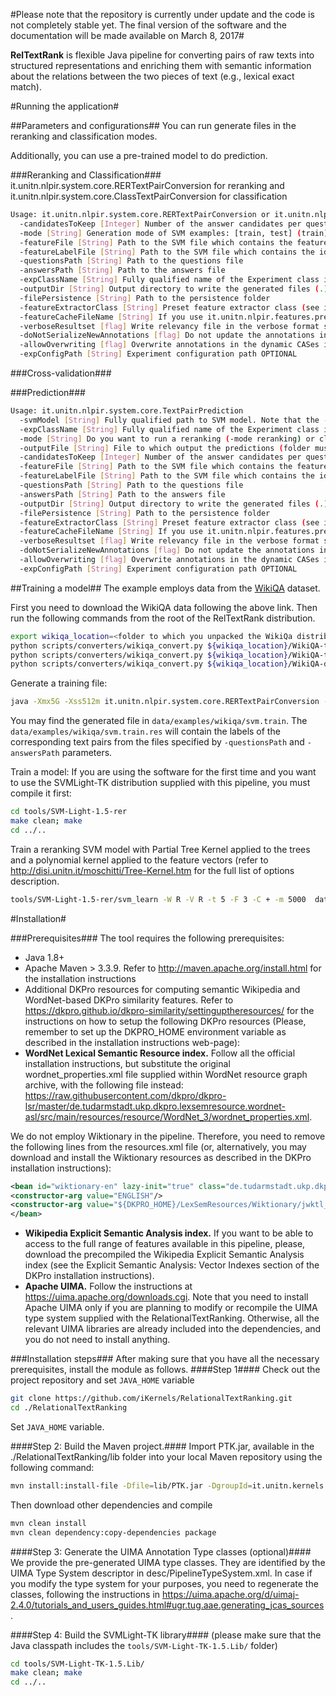 
#Please note that the repository is currently under update and the code is not completely stable yet. The final version of the software and the documentation will be made available on March 8, 2017#

**RelTextRank** is flexible Java pipeline for converting pairs of raw texts into structured representations and enriching them with semantic information about the relations between the two pieces of text (e.g., lexical exact match). 



#Running the application#


##Parameters and configurations##
You can run generate files in the reranking and classification modes.

Additionally, you can use a pre-trained model to do prediction.

###Reranking and Classification###
it.unitn.nlpir.system.core.RERTextPairConversion for reranking and it.unitn.nlpir.system.core.ClassTextPairConversion for classification

```bash
Usage: it.unitn.nlpir.system.core.RERTextPairConversion or it.unitn.nlpir.system.core.ClassTextPairConversion
  -candidatesToKeep [Integer] Number of the answer candidates per question to use for generating examples (15) OPTIONAL
  -mode [String] Generation mode of SVM examples: [train, test] (train) OPTIONAL
  -featureFile [String] Path to the SVM file which contains the feature vectors for the corpus OPTIONAL
  -featureLabelFile [String] Path to the SVM file which contains the ids of the examples with the feature vectors for the corpus OPTIONAL
  -questionsPath [String] Path to the questions file
  -answersPath [String] Path to the answers file
  -expClassName [String] Fully qualified name of the Experiment class instance
  -outputDir [String] Output directory to write the generated files (.)
  -filePersistence [String] Path to the persistence folder
  -featureExtractorClass [String] Preset feature extractor class (see it.unitn.nlpir.features.presets for options). If this parameter is not set, then the feature vector will be empty. OPTIONAL
  -featureCacheFileName [String] If you use it.unitn.nlpir.features.presets.FromFileVectorFeature, you must specify from where to read the features vectors. The feature vector file name is tabe-delimited and has three columns:(1) questionID; (2) answerID; (3) feature vector in SVMLight-TK format (<feature>:<value><blank><feature>:<value><blank>...<blank><feature>:<value>) OPTIONAL
  -verboseResultset [flag] Write relevancy file in the verbose format specified by the TREC submission guidelines
  -doNotSerializeNewAnnotations [flag] Do not update the annotations in the persisted files
  -allowOverwriting [flag] Overwrite annotations in the dynamic CASes in RAM when the pipeline is running without serializing the new annotation. False by default.
  -expConfigPath [String] Experiment configuration path OPTIONAL
```

###Cross-validation###

###Prediction###
```bash
Usage: it.unitn.nlpir.system.core.TextPairPrediction
  -svmModel [String] Fully qualified path to SVM model. Note that the -expClassName and -featureExtractorClass options must be exactly the same as those used when preparing the data for training this specific model
  -expClassName [String] Fully qualified name of the Experiment class instance
  -mode [String] Do you want to run a reranking (-mode reranking) or classification (-mode classification) model? (classification) OPTIONAL
  -outputFile [String] File to which output the predictions (folder must be specified in the -outputDir parameter)
  -candidatesToKeep [Integer] Number of the answer candidates per question to use for generating examples (15) OPTIONAL
  -featureFile [String] Path to the SVM file which contains the feature vectors for the corpus OPTIONAL
  -featureLabelFile [String] Path to the SVM file which contains the ids of the examples with the feature vectors for the corpus OPTIONAL
  -questionsPath [String] Path to the questions file
  -answersPath [String] Path to the answers file
  -outputDir [String] Output directory to write the generated files (.)
  -filePersistence [String] Path to the persistence folder
  -featureExtractorClass [String] Preset feature extractor class (see it.unitn.nlpir.features.presets for options). If this parameter is not set, then the feature vector will be empty. OPTIONAL
  -featureCacheFileName [String] If you use it.unitn.nlpir.features.presets.FromFileVectorFeature, you must specify from where to read the features vectors. The feature vector file name is tabe-delimited and has three columns:(1) questionID; (2) answerID; (3) feature vector in SVMLight-TK format (<feature>:<value><blank><feature>:<value><blank>...<blank><feature>:<value>) OPTIONAL
  -verboseResultset [flag] Write relevancy file in the verbose format specified by the TREC submission guidelines
  -doNotSerializeNewAnnotations [flag] Do not update the annotations in the persisted files
  -allowOverwriting [flag] Overwrite annotations in the dynamic CASes in RAM when the pipeline is running without serializing the new annotation. False by default.
  -expConfigPath [String] Experiment configuration path OPTIONAL

```
##Training a model##
The example employs data from the [WikiQA](https://www.microsoft.com/en-us/research/publication/wikiqa-a-challenge-dataset-for-open-domain-question-answering/) dataset.

First you need to download the WikiQA data following the above link.
Then run the following commands from the root of the RelTextRank distribution.

```bash
export wikiqa_location=<folder to which you unpacked the WikiQa distribution>
python scripts/converters/wikiqa_convert.py ${wikiqa_location}/WikiQA-train.tsv data/wikiQA/WikiQA-train.questions.txt  data/wikiQA/WikiQA-train.tsv.resultset
python scripts/converters/wikiqa_convert.py ${wikiqa_location}/WikiQA-test.tsv data/wikiQA/WikiQA-test.questions.txt  data/wikiQA/WikiQA-test.tsv.resultset
python scripts/converters/wikiqa_convert.py ${wikiqa_location}/WikiQA-dev.tsv data/wikiQA/WikiQA-dev.questions.txt  data/wikiQA/WikiQA-dev.tsv.resultset
```


Generate a training file:
```bash
java -Xmx5G -Xss512m it.unitn.nlpir.system.core.RERTextPairConversion -questionsPath data/wikiQA/WikiQA-train.questions.txt -answersPath data/wikiQA/WikiQA-train.tsv.resultset -outputDir data/examples/wikiqa -filePersistence CASes/wikiQA -candidatesToKeep 10 -mode train -expClassName it.unitn.nlpir.experiment.fqa.CHExperiment -featureExtractorClass it.unitn.nlpir.features.presets.BaselineFeatures
```
You may find the generated file in ```data/examples/wikiqa/svm.train```. The ```data/examples/wikiqa/svm.train.res``` will contain the labels of the corresponding text pairs from the files specified by ```-questionsPath``` and ```-answersPath``` parameters.

Train a model:
If you are using the software for the first time and you want to use the SVMLight-TK distribution supplied with this pipeline, you must compile it first:
```bash
cd tools/SVM-Light-1.5-rer
make clean; make
cd ../..
```

Train a reranking SVM model with  Partial Tree Kernel applied to the trees and a polynomial kernel applied to the feature vectors (refer to http://disi.unitn.it/moschitti/Tree-Kernel.htm for the full list of options description.
```bash
tools/SVM-Light-1.5-rer/svm_learn -W R -V R -t 5 -F 3 -C + -m 5000  data/examples/wikiqa/svm.train data/wikiQA/wikiqa-ch-rer-baselinefeats.model  data/examples/wikiqa/wikiqa-ch-rer-baselinefeats.pred
```


#Installation#

###Prerequisites###
The tool requires the following prerequisites:
*	Java 1.8+
*	Apache Maven > 3.3.9. Refer to http://maven.apache.org/install.html for the installation instructions
*	Additional DKPro resources for computing semantic Wikipedia and WordNet-based DKPro similarity features. Refer to https://dkpro.github.io/dkpro-similarity/settinguptheresources/ for the instructions on how to setup the following DKPro resources 
(Please, remember to set up the DKPRO_HOME environment variable as described in the installation instructions web-page):
  * **WordNet Lexical Semantic Resource index.**  Follow all the official installation instructions, but substitute the original wordnet_properties.xml file supplied within WordNet resource graph archive, with the following file instead: https://raw.githubusercontent.com/dkpro/dkpro-lsr/master/de.tudarmstadt.ukp.dkpro.lexsemresource.wordnet-asl/src/main/resources/resource/WordNet_3/wordnet_properties.xml.

 We do not employ Wiktionary in the pipeline. Therefore, you need to remove the following lines from the resources.xml file (or, alternatively, you may download and install the Wiktionary resources as described in the DKPro installation instructions):
 ```xml
<bean id="wiktionary-en" lazy-init="true" class="de.tudarmstadt.ukp.dkpro.lexsemresource.wiktionary.WiktionaryResource">
<constructor-arg value="ENGLISH"/>
<constructor-arg value="${DKPRO_HOME}/LexSemResources/Wiktionary/jwktl_0.15.2_en20100403"/>
</bean>
```
 *	**Wikipedia Explicit Semantic Analysis index.** If you want to be able to access to the full range of features available in this pipeline, please, download the precompiled the Wikipedia Explicit Semantic Analysis index (see the Explicit Semantic Analysis: Vector Indexes section of the DKPro installation instructions).
 *	**Apache UIMA.** Follow the instructions at https://uima.apache.org/downloads.cgi. Note that you need to install Apache UIMA only if you are planning to modify or recompile the UIMA type system supplied with the RelationalTextRanking. Otherwise, all the relevant UIMA libraries are already included into the dependencies, and you do not need to install anything.

###Installation steps###
After making sure that you have all the necessary prerequisites, install the module as follows.
####Step 1####
Check out the project repository and set ```JAVA_HOME``` variable
```bash
git clone https://github.com/iKernels/RelationalTextRanking.git
cd ./RelationalTextRanking
```
Set ```JAVA_HOME``` variable.

####Step 2: Build the Maven project.####
Import PTK.jar, available in the ./RelationalTextRanking/lib folder into your local Maven repository using the following command:
```bash
mvn install:install-file -Dfile=lib/PTK.jar -DgroupId=it.unitn.kernels.ptk -DartifactId=ptk -Dversion=1.0 -Dpackaging=jar
```
Then download other dependencies and compile
```bash
mvn clean install
mvn clean dependency:copy-dependencies package
```

####Step 3:	Generate the UIMA Annotation Type classes (optional)####
We provide the pre-generated UIMA type classes. They are identified by the UIMA Type System descriptor in desc/PipelineTypeSystem.xml.
In case if you modify the type system for your purposes, you need to regenerate the classes, following the instructions in https://uima.apache.org/d/uimaj-2.4.0/tutorials_and_users_guides.html#ugr.tug.aae.generating_jcas_sources.

####Step 4: Build the SVMLight-TK library####
(please make sure that the Java classpath includes the ```tools/SVM-Light-TK-1.5.Lib/``` folder)
```bash
cd tools/SVM-Light-TK-1.5.Lib/
make clean; make
cd ../..
```



